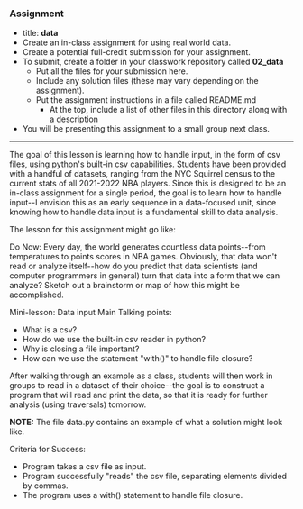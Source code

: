 ### Assignment
  * title: **data**
  * Create an in-class assignment for using real world data.
  * Create a potential full-credit submission for your assignment.
  * To submit, create a folder in your classwork repository called **02_data**
    - Put all the files for your submission here.
    - Include any solution files (these may vary depending on the assignment).
    - Put the assignment instructions in a file called README.md
      - At the top, include a list of other files in this directory along with a description
  * You will be presenting this assignment to a small group next class.

---
The goal of this lesson is learning how to handle input, in the form of csv files,
using python's built-in csv capabilities. Students have been provided with a handful
of datasets, ranging from the NYC Squirrel census to the current stats of all 2021-2022
NBA players. Since this is designed to be an in-class assignment for a single period,
the goal is to learn how to handle input--I envision this as an early sequence in a data-focused
unit, since knowing how to handle data input is a fundamental skill to data analysis.

The lesson for this assignment might go like:

Do Now: Every day, the world generates countless data points--from temperatures to points
scores in NBA games. Obviously, that data won't read or analyze itself--how do you predict
that data scientists (and computer programmers in general) turn that data into a form that
we can analyze? Sketch out a brainstorm or map of how this might be accomplished.

Mini-lesson: Data input
Main Talking points:
+ What is a csv?
+ How do we use the built-in csv reader in python?
+ Why is closing a file important?
+ How can we use the statement "with()" to handle file closure?

After walking through an example as a class, students will then work in groups to
read in a dataset of their choice--the goal is to construct a program that will read
and print the data, so that it is ready for further analysis (using traversals) tomorrow.

**NOTE:** The file data.py contains an example of what a solution might look like.

Criteria for Success:
+ Program takes a csv file as input.
+ Program successfully "reads" the csv file, separating elements divided by commas.
+ The program uses a with() statement to handle file closure. 
